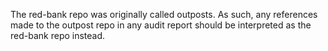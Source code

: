The red-bank repo was originally called outposts. As such, any references made to the outpost repo in any audit report should be interpreted as the red-bank repo instead.
